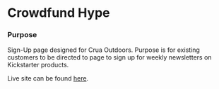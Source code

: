 # Crowdfund Hype

### Purpose
Sign-Up page designed for Crua Outdoors. Purpose is for existing customers to be directed to page to sign up for weekly newsletters on Kickstarter products.

Live site can be found <a href="https://www.crowdfundhype.com">here</a>.
